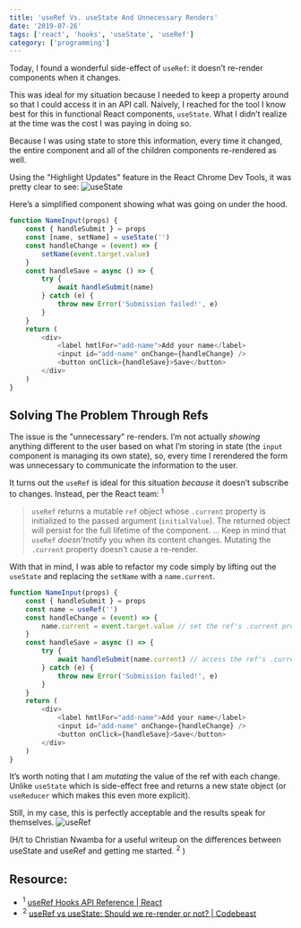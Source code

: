 ```yaml
---
title: 'useRef Vs. useState And Unnecessary Renders'
date: '2019-07-26'
tags: ['react', 'hooks', 'useState', 'useRef']
category: ['programming']
---
```


Today, I found a wonderful side-effect of `useRef`: it doesn’t re-render components when it changes.

This was ideal for my situation because I needed to keep a property around so that I could access it in an API call. Naively, I reached for the tool I know best for this in functional React components, `useState`. What I didn’t realize at the time was the cost I was paying in doing so.

Because I was using state to store this information, every time it changed, the entire component and all of the children components re-rendered as well.

Using the "Highlight Updates" feature in the React Chrome Dev Tools, it was pretty clear to see:
![`useState`](https://media.giphy.com/media/f9MOvbfziDhl3NDRNL/giphy.gif)

Here’s a simplified component showing what was going on under the hood.

```javascript
function NameInput(props) {
    const { handleSubmit } = props
    const [name, setName] = useState('')
    const handleChange = (event) => {
        setName(event.target.value)
    }
    const handleSave = async () => {
        try {
            await handleSubmit(name)
        } catch (e) {
            throw new Error('Submission failed!', e)
        }
    }
    return (
        <div>
            <label hmtlFor="add-name">Add your name</label>
            <input id="add-name" onChange={handleChange} />
            <button onClick={handleSave}>Save</button>
        </div>
    )
}
```

## Solving The Problem Through Refs

The issue is the "unnecessary" re-renders. I’m not actually _showing_ anything different to the user based on what I’m storing in state (the `input` component is managing its own state), so, every time I rerendered the form was unnecessary to communicate the information to the user.

It turns out the `useRef` is ideal for this situation _because_ it doesn’t subscribe to changes. Instead, per the React team: <sup>1</sup>

> `useRef` returns a mutable `ref` object whose `.current` property is initialized to the passed argument (`initialValue`). The returned object will persist for the full lifetime of the component.
> …
> Keep in mind that `useRef` *doesn’t*notify you when its content changes. Mutating the `.current` property doesn’t cause a re-render.

With that in mind, I was able to refactor my code simply by lifting out the `useState` and replacing the `setName` with a `name.current`.

```javascript
function NameInput(props) {
    const { handleSubmit } = props
    const name = useRef('')
    const handleChange = (event) => {
        name.current = event.target.value // set the ref's .current property
    }
    const handleSave = async () => {
        try {
            await handleSubmit(name.current) // access the ref's .current property
        } catch (e) {
            throw new Error('Submission failed!', e)
        }
    }
    return (
        <div>
            <label hmtlFor="add-name">Add your name</label>
            <input id="add-name" onChange={handleChange} />
            <button onClick={handleSave}>Save</button>
        </div>
    )
}
```

It’s worth noting that I am _mutating_ the value of the ref with each change. Unlike `useState` which is side-effect free and returns a new state object (or `useReducer` which makes this even more explicit).

Still, in my case, this is perfectly acceptable and the results speak for themselves.
![`useRef`](https://media.giphy.com/media/ZD8R50KA3GxNtQ3xhm/giphy.gif)

(H/t to Christian Nwamba for a useful writeup on the differences between useState and useRef and getting me started. <sup>2</sup> )

## Resource:

-   <sup>1</sup> [useRef Hooks API Reference | React](https://reactjs.org/docs/hooks-reference.html#useref)
-   <sup>2</sup> [useRef vs useState: Should we re-render or not? | Codebeast](https://www.codebeast.dev/usestate-vs-useref-re-render-or-not/)
